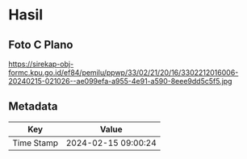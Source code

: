 # Hasil

## Foto C Plano

https://sirekap-obj-formc.kpu.go.id/ef84/pemilu/ppwp/33/02/21/20/16/3302212016006-20240215-021026--ae099efa-a955-4e91-a590-8eee9dd5c5f5.jpg


## Metadata

| Key        | Value               |
| ---------- | ------------------- |
| Time Stamp | 2024-02-15 09:00:24 |



